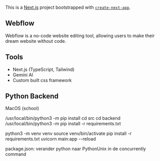 This is a [Next.js](https://nextjs.org) project bootstrapped with [`create-next-app`](https://nextjs.org/docs/app/api-reference/cli/create-next-app).

## Webflow

Webflow is a no-code website editing tool, allowing users to make their dream website without code.

## Tools

- Next.js (TypeScript, Tailwind)
- Gemini AI
- Custom built css framework

## Python Backend

MacOS (school)

/usr/local/bin/python3 -m pip install
cd src 
cd backend
/usr/local/bin/python3 -m pip install -r requirements.txt

python3 -m venv venv
source venv/bin/activate
pip install -r requirements.txt
uvicorn main:app --reload

package.json: verander python naar PythonUnix in de concurrently command

